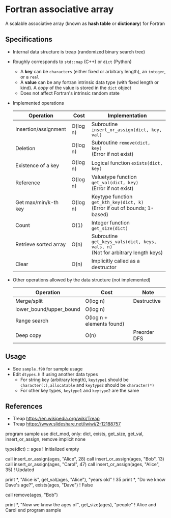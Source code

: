 # Fortran associative array

A scalable associative array (known as **hash table** or **dictionary**) for Fortran

## Specifications
* Internal data structure is treap (randomized binary search tree)
* Roughly corresponds to `std::map` (C++) or `dict` (Python)
    * A **key** can be `characters` (either fixed or arbitrary length), an `integer`, or a `real`
    * A **value** can be any fortran intrinsic data type (with fixed length or kind).
      A *copy* of the value is stored in the `dict` object
    * Does not affect Fortran's intrinsic random state
* Implemented operations

  |Operation                  |Cost     |Implementation                                                    |
  |----                       |----     |----                                                              |
  |Insertion/assignment       |O(log n) |Subroutine `insert_or_assign(dict, key, val)`                     |
  |Deletion                   |O(log n) |Subroutine `remove(dict, key)`<br>(Error if not exist)            |
  |Existence of a key         |O(log n) |Logical function `exists(dict, key)`                              |
  |Reference                  |O(log n) |Valuetype function `get_val(dict, key)`<br>(Error if not exist)   |
  |Get max/min/k-th key       |O(log n) |Keytype function `get_kth_key(dict, k)`<br>(Error if out of bounds; 1-based)|
  |Count                      |O(1)     |Integer function `get_size(dict)`                                           |
  |Retrieve sorted array      |O(n)     |Subroutine `get_keys_vals(dict, keys, vals, n)`<br>(Not for arbitrary length keys)|
  |Clear                      |O(n)     |Implicitly called as a destructor                                           |

* Other operations allowed by the data structure (not implemented)

  |Operation                  |Cost                     |Note                                          |
  |----                       |----                     |----                                          |
  |Merge/split                |O(log n)                 |Destructive                                   |
  |lower_bound/upper_bound    |O(log n)                 |                                              |
  |Range search               |O(log n + elements found)|                                              |
  |Deep copy                  |O(n)                     |Preorder DFS                                  |

## Usage
* See `sample.f90` for sample usage
* Edit `dtypes.h` if using another data types
    * For string key (arbitrary length), `keytype1` should be `character(:),allocatable` and `keytype2` should be `character(*)`
    * For other key types, `keytype1` and `keytype2` are the same

## References
* Treap https://en.wikipedia.org/wiki/Treap
* Treap https://www.slideshare.net/iwiwi/2-12188757


program sample
  use dict_mod, only: dict, exists, get_size, get_val, insert_or_assign, remove
  implicit none

  type(dict) :: ages  ! Initialized empty

  call insert_or_assign(ages, "Alice", 28)
  call insert_or_assign(ages, "Bob",   13)
  call insert_or_assign(ages, "Carol", 47)
  call insert_or_assign(ages, "Alice", 35)  ! Updated

  print *, "Alice is", get_val(ages, "Alice"), "years old"  ! 35
  print *, "Do we know Dave's age?", exists(ages, "Dave")   ! False

  call remove(ages, "Bob")

  print *, "Now we know the ages of", get_size(ages), "people"  ! Alice and Carol
end program sample
